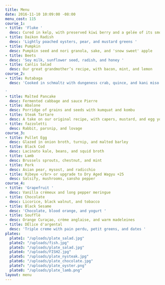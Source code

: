 ```yaml
---
title: Menu
date: 2016-11-10 10:09:00 -08:00
menu_cost: 115
course_1:
- title: 'Fluke '
  desc: Cured in kelp, with preserved kiwi berry and a gelée of its smoked bones
- title: Daikon Radish
  desc: 'Lightly poached oysters, pear, and mustard greens '
- title: Pumpkin
  desc: Pumpkin seed and nori granola, sake, and 'snow sweet' apple
- title: Beets
  desc: 'Soy milk, sunflower seed, radish, and honey '
- title: Canlis Salad
  desc: Our great grandmother’s recipe, with bacon, mint, and lemon
course_2:
- title: Rutabaga
  desc: 'Cooked in schmaltz with dungeness crab, quince, and kani miso

'
- title: Malted Pancake
  desc: Fermented cabbage and sauce Pierre
- title: Abalone
  desc: Porridge of grains and seeds with kumquat and kombu
- title: Steak Tartare
  desc: A take on our original recipe, with capers, mustard, and egg yolk
- title: fazzoletti
  desc: Rabbit, parsnip, and lovage
course_3:
- title: Pullet Egg
  desc: Glazed in onion broth, turnip, and malted barley
- title: Black Cod
  desc: Lacinato kale, beans, and squid broth
- title: Lamb
  desc: Brussels sprouts, chestnut, and mint
- title: Pork
  desc: Asian pear, mysost, and radicchio
- title: Ribeye </br> or upgrade to Dry Aged Wagyu +25
  desc: Salsify, mushrooms, sansho pepper
course_4:
- title: 'Grapefruit '
  desc: Vanilla crémeux and long pepper meringue
- title: Chocolate
  desc: Licorice, black walnut, and tobacco
- title: Black Sesame
  desc: 'Chocolate, blood orange, and yogurt '
- title: Soufflè
  desc: Orange Curaçao, crème anglaise, and warm madeleines
- title: DÉlice d'argental
  desc: 'Triple creme with pain perdu, petit greens, and dates '
plates:
  plate1: "/uploads/plate_salad.jpg"
  plate2: "/uploads/fish.jpg"
  plate3: "/uploads/plate_salad.jpg"
  plate4: "/uploads/FISH2.jpg"
  plate5: "/uploads/plate_nysteak.jpg"
  plate6: "/uploads/plate_chocolate.jpg"
  plate7: "/uploads/plate_oyster.png"
  plate8: "/uploads/plate_lamb.png"
layout: menu
---
```


